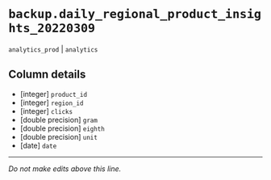 # `backup.daily_regional_product_insights_20220309`
`analytics_prod` | `analytics`

## Column details
* [integer]   `product_id`
* [integer]   `region_id`
* [integer]   `clicks`
* [double precision] `gram`
* [double precision] `eighth`
* [double precision] `unit`
* [date]      `date`

-------------------------------------------------------------------------------
*Do not make edits above this line.*

